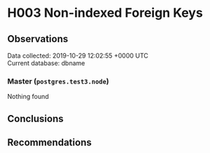 # H003 Non-indexed Foreign Keys #

## Observations ##
Data collected: 2019-10-29 12:02:55 +0000 UTC  
Current database: dbname  


### Master (`postgres.test3.node`) ###



Nothing found



## Conclusions ##


## Recommendations ##

